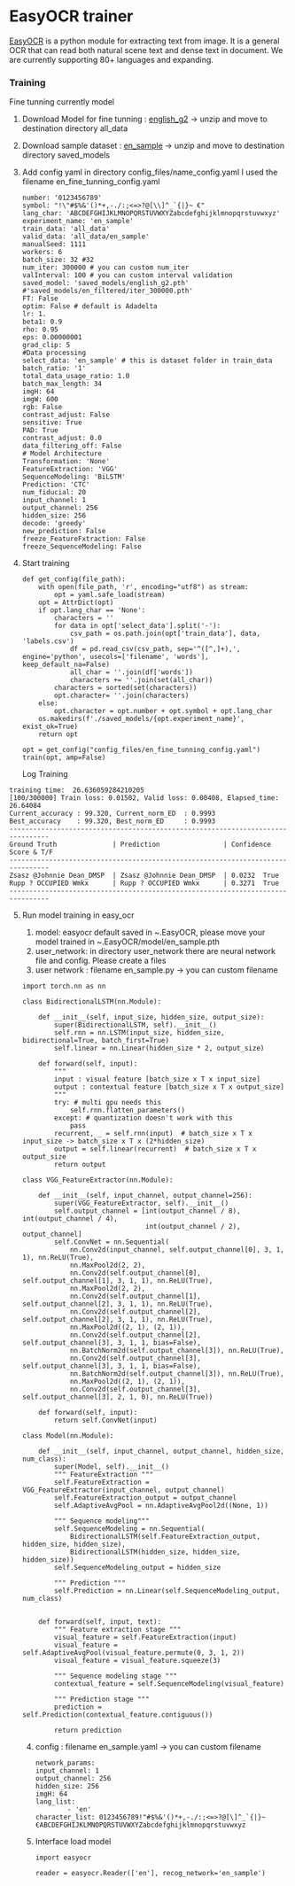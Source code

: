 # EasyOCR trainer

[EasyOCR](https://github.com/JaidedAI/EasyOCR) is a python module for extracting text from image. It is a general OCR that can read both natural scene text and dense text in document. We are currently supporting 80+ languages and expanding.

### Training

Fine tunning currently model

1. Download Model for fine tunning : [english_g2](https://github.com/JaidedAI/EasyOCR/releases/download/v1.3/english_g2.zip) -> unzip and move to destination directory all_data
2. Download sample dataset : [en_sample](https://github.com/JaidedAI/EasyOCR/releases/download/v1.4/en_sample.zip) -> unzip and move to destination directory saved_models
3. Add config yaml in directory config_files/name_config.yaml
   I used the filename en_fine_tunning_config.yaml

   ```
   number: '0123456789'
   symbol: "!\"#$%&'()*+,-./:;<=>?@[\\]^_`{|}~ €"
   lang_char: 'ABCDEFGHIJKLMNOPQRSTUVWXYZabcdefghijklmnopqrstuvwxyz'
   experiment_name: 'en_sample'
   train_data: 'all_data'
   valid_data: 'all_data/en_sample'
   manualSeed: 1111
   workers: 6
   batch_size: 32 #32
   num_iter: 300000 # you can custom num_iter
   valInterval: 100 # you can custom interval validation
   saved_model: 'saved_models/english_g2.pth' #'saved_models/en_filtered/iter_300000.pth'
   FT: False
   optim: False # default is Adadelta
   lr: 1.
   beta1: 0.9
   rho: 0.95
   eps: 0.00000001
   grad_clip: 5
   #Data processing
   select_data: 'en_sample' # this is dataset folder in train_data
   batch_ratio: '1' 
   total_data_usage_ratio: 1.0
   batch_max_length: 34 
   imgH: 64
   imgW: 600
   rgb: False
   contrast_adjust: False
   sensitive: True
   PAD: True
   contrast_adjust: 0.0
   data_filtering_off: False
   # Model Architecture
   Transformation: 'None'
   FeatureExtraction: 'VGG'
   SequenceModeling: 'BiLSTM'
   Prediction: 'CTC'
   num_fiducial: 20
   input_channel: 1
   output_channel: 256
   hidden_size: 256
   decode: 'greedy'
   new_prediction: False
   freeze_FeatureFxtraction: False
   freeze_SequenceModeling: False
   ```
4. Start training

   ```
   def get_config(file_path):
       with open(file_path, 'r', encoding="utf8") as stream:
           opt = yaml.safe_load(stream)
       opt = AttrDict(opt)
       if opt.lang_char == 'None':
           characters = ''
           for data in opt['select_data'].split('-'):
               csv_path = os.path.join(opt['train_data'], data, 'labels.csv')
               df = pd.read_csv(csv_path, sep='^([^,]+),', engine='python', usecols=['filename', 'words'], keep_default_na=False)
               all_char = ''.join(df['words'])
               characters += ''.join(set(all_char))
           characters = sorted(set(characters))
           opt.character= ''.join(characters)
       else:
           opt.character = opt.number + opt.symbol + opt.lang_char
       os.makedirs(f'./saved_models/{opt.experiment_name}', exist_ok=True)
       return opt

   opt = get_config("config_files/en_fine_tunning_config.yaml")
   train(opt, amp=False)
   ```

   Log Training

```
training time:  26.636059284210205
[100/300000] Train loss: 0.01502, Valid loss: 0.00408, Elapsed_time: 26.64084
Current_accuracy : 99.320, Current_norm_ED  : 0.9993
Best_accuracy    : 99.320, Best_norm_ED     : 0.9993
--------------------------------------------------------------------------------
Ground Truth              | Prediction                | Confidence Score & T/F
--------------------------------------------------------------------------------
Zsasz @Johnnie Dean_DMSP  | Zsasz @Johnnie Dean_DMSP  | 0.0232	True
Rupp ? OCCUPIED Wmkx      | Rupp ? OCCUPIED Wmkx      | 0.3271	True
--------------------------------------------------------------------------------

```

5. Run model training in easy_ocr

   1. model:  easyocr default saved in ~.EasyOCR, please move your model trained in ~.EasyOCR/model/en_sample.pth
   2. user_network: in directory user_network  there are neural network file and config. Please create a files
   3. user network : filename en_sample.py -> you can custom filename

   ```
   import torch.nn as nn

   class BidirectionalLSTM(nn.Module):

       def __init__(self, input_size, hidden_size, output_size):
           super(BidirectionalLSTM, self).__init__()
           self.rnn = nn.LSTM(input_size, hidden_size, bidirectional=True, batch_first=True)
           self.linear = nn.Linear(hidden_size * 2, output_size)

       def forward(self, input):
           """
           input : visual feature [batch_size x T x input_size]
           output : contextual feature [batch_size x T x output_size]
           """
           try: # multi gpu needs this
               self.rnn.flatten_parameters()
           except: # quantization doesn't work with this 
               pass
           recurrent, _ = self.rnn(input)  # batch_size x T x input_size -> batch_size x T x (2*hidden_size)
           output = self.linear(recurrent)  # batch_size x T x output_size
           return output

   class VGG_FeatureExtractor(nn.Module):

       def __init__(self, input_channel, output_channel=256):
           super(VGG_FeatureExtractor, self).__init__()
           self.output_channel = [int(output_channel / 8), int(output_channel / 4),
                                  int(output_channel / 2), output_channel]
           self.ConvNet = nn.Sequential(
               nn.Conv2d(input_channel, self.output_channel[0], 3, 1, 1), nn.ReLU(True),
               nn.MaxPool2d(2, 2),
               nn.Conv2d(self.output_channel[0], self.output_channel[1], 3, 1, 1), nn.ReLU(True),
               nn.MaxPool2d(2, 2),
               nn.Conv2d(self.output_channel[1], self.output_channel[2], 3, 1, 1), nn.ReLU(True),
               nn.Conv2d(self.output_channel[2], self.output_channel[2], 3, 1, 1), nn.ReLU(True),
               nn.MaxPool2d((2, 1), (2, 1)),
               nn.Conv2d(self.output_channel[2], self.output_channel[3], 3, 1, 1, bias=False),
               nn.BatchNorm2d(self.output_channel[3]), nn.ReLU(True),
               nn.Conv2d(self.output_channel[3], self.output_channel[3], 3, 1, 1, bias=False),
               nn.BatchNorm2d(self.output_channel[3]), nn.ReLU(True),
               nn.MaxPool2d((2, 1), (2, 1)),
               nn.Conv2d(self.output_channel[3], self.output_channel[3], 2, 1, 0), nn.ReLU(True))

       def forward(self, input):
           return self.ConvNet(input)

   class Model(nn.Module):

       def __init__(self, input_channel, output_channel, hidden_size, num_class):
           super(Model, self).__init__()
           """ FeatureExtraction """
           self.FeatureExtraction = VGG_FeatureExtractor(input_channel, output_channel)
           self.FeatureExtraction_output = output_channel
           self.AdaptiveAvgPool = nn.AdaptiveAvgPool2d((None, 1))

           """ Sequence modeling"""
           self.SequenceModeling = nn.Sequential(
               BidirectionalLSTM(self.FeatureExtraction_output, hidden_size, hidden_size),
               BidirectionalLSTM(hidden_size, hidden_size, hidden_size))
           self.SequenceModeling_output = hidden_size

           """ Prediction """
           self.Prediction = nn.Linear(self.SequenceModeling_output, num_class)


       def forward(self, input, text):
           """ Feature extraction stage """
           visual_feature = self.FeatureExtraction(input)
           visual_feature = self.AdaptiveAvgPool(visual_feature.permute(0, 3, 1, 2))
           visual_feature = visual_feature.squeeze(3)

           """ Sequence modeling stage """
           contextual_feature = self.SequenceModeling(visual_feature)

           """ Prediction stage """
           prediction = self.Prediction(contextual_feature.contiguous())

           return prediction

   ```
   4. config : filename en_sample.yaml -> you can custom filename

      ```
      network_params:
      input_channel: 1
      output_channel: 256
      hidden_size: 256
      imgH: 64
      lang_list:
              - 'en'
      character_list: 0123456789!"#$%&'()*+,-./:;<=>?@[\]^_`{|}~ €ABCDEFGHIJKLMNOPQRSTUVWXYZabcdefghijklmnopqrstuvwxyz

      ```
   5. Interface load model

      ```
      import easyocr

      reader = easyocr.Reader(['en'], recog_network='en_sample')
      ```
